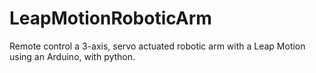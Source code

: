 # LeapMotionRoboticArm
Remote control a 3-axis, servo actuated robotic arm with a Leap Motion using an Arduino, with python.
